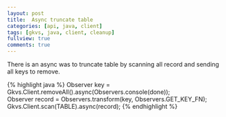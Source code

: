 ```yaml
---
layout: post
title:  Async truncate table
categories: [api, java, client]
tags: [gkvs, java, client, cleanup]
fullview: true
comments: true
---
```


There is an async was to truncate table by scanning all record and sending all keys to remove.

{% highlight java %}
Observer<Key> key = Gkvs.Client.removeAll().async(Observers.<Status>console(done));				
Observer<Record> record = Observers.transform(key, Observers.GET_KEY_FN);
Gkvs.Client.scan(TABLE).async(record);
{% endhighlight %}    
    
